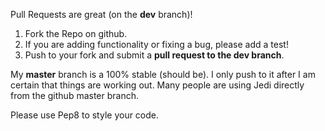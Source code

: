 Pull Requests are great (on the **dev** branch)!

 1. Fork the Repo on github.
 2. If you are adding functionality or fixing a bug, please add a test!
 3. Push to your fork and submit a **pull request to the dev branch**.

My **master** branch is a 100% stable (should be). I only push to it after I am
certain that things are working out. Many people are using Jedi directly from
the github master branch. 

Please use Pep8 to style your code.
